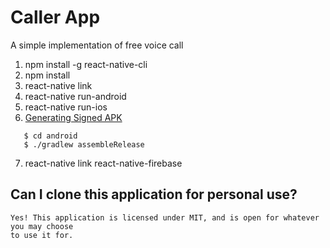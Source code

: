 # Caller App

A simple implementation of free voice call


1. npm install -g react-native-cli
2. npm install
3. react-native link
4. react-native run-android
5. react-native run-ios
6. [Generating Signed APK](https://facebook.github.io/react-native/docs/signed-apk-android)  
```
   $ cd android  
   $ ./gradlew assembleRelease  
``` 
7. react-native link react-native-firebase

## Can I clone this application for personal use? ##

```
Yes! This application is licensed under MIT, and is open for whatever you may choose
to use it for.
```
